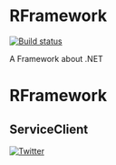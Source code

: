 # RFramework
[![Build status](https://ci.appveyor.com/api/projects/status/qxouthysm95sq1em/branch/master?svg=true)](https://ci.appveyor.com/project/RocherKong/rframework/branch/master)

A Framework about .NET  

# RFramework
## ServiceClient
[![Twitter](https://img.shields.io/twitter/url/https/www.nuget.org/packages/RFramework.ServiceClient/.svg?style=social)](https://twitter.com/intent/tweet?text=Wow:&url=%5Bobject%20Object%5D)

